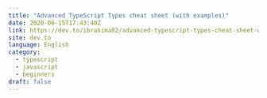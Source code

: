 ```yaml
---
title: "Advanced TypeScript Types cheat sheet (with examples)"
date: 2020-06-15T17:43:40Z
link: https://dev.to/ibrahima92/advanced-typescript-types-cheat-sheet-with-examples-5414?utm_medium=RSS&utm_source=news.12bit.vn
site: dev.to
language: English
category:
  - typescript
  - javascript
  - beginners
draft: false
---
```

